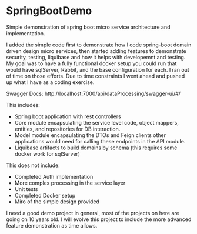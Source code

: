 # SpringBootDemo

Simple demonstration of spring boot micro service architecture and implementation.

I added the simple code first to demonstrate how I code spring-boot domain driven design micro services, then started adding features to demonstrate security, testing, liquibase and how it helps with developemnt and testing. My goal was to have a fully functional docker setup you could run that would have sqlServer, Rabbit, and the base configuration for each. I ran out of time on those efforts. Due to time constraints I went ahead and pushed up what I have as a coding exercise. 

Swagger Docs: http://localhost:7000/api/dataProcessing/swagger-ui/#/

This includes: 
 - Spring boot application with rest controllers
 - Core module encapsulating the service level code, object mappers, entities, and repositories for DB interaction.
 - Model module encapsulating the DTOs and Feign clients other applications would need for calling these endpoints in the API module.
 - Liquibase artifacts to build domains by schema (this requires some docker work for sqlServer)

This does not include:
 - Completed Auth implementation
 - More complex processing in the service layer
 - Unit tests
 - Completed Docker setup
 - Miro of the simple design provided

I need a good demo project in general, most of the projects on here are going on 10 years old. 
I will evolve this project to include the more advanced feature demonstration as time allows. 


